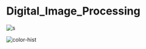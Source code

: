 # Digital_Image_Processing



![s](https://github.com/nupeldakandemir/Digital_Image_Processing/assets/120253252/947e1b1b-4edd-4795-bd42-0aee8c9e8bd5)


![color-hist](https://github.com/nupeldakandemir/Digital_Image_Processing/assets/120253252/35c26cd5-44b4-476b-98c6-bad9008df1d7)
